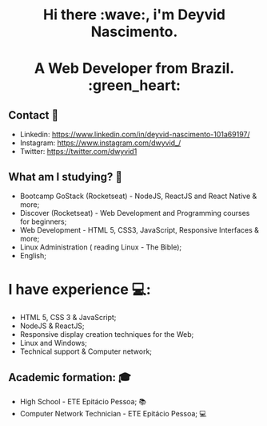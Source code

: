 <h1 align="center">Hi there :wave:, i'm Deyvid Nascimento.</h1>
<h1 align="center">A Web Developer from Brazil. :green_heart:</h1>

## Contact :e-mail:
* Linkedin: https://www.linkedin.com/in/deyvid-nascimento-101a69197/
* Instagram: https://www.instagram.com/dwyvid_/
* Twitter: https://twitter.com/dwyvid1

## What am I studying? :rocket:
* Bootcamp GoStack (Rocketseat) - NodeJS, ReactJS and React Native & more;
* Discover (Rocketseat) - Web Development and Programming courses for beginners;
* Web Development - HTML 5, CSS3, JavaScript, Responsive Interfaces & more;
* Linux Administration ( reading Linux - The Bible);
* English;

# I have experience :computer::  
* HTML 5, CSS 3 & JavaScript;
* NodeJS & ReactJS;
* Responsive display creation techniques for the Web;
* Linux and Windows;
* Technical support & Computer network;

## Academic formation: :mortar_board:
* High School - ETE Epitácio Pessoa; :books:
* Computer Network Technician - ETE Epitácio Pessoa; :computer:
